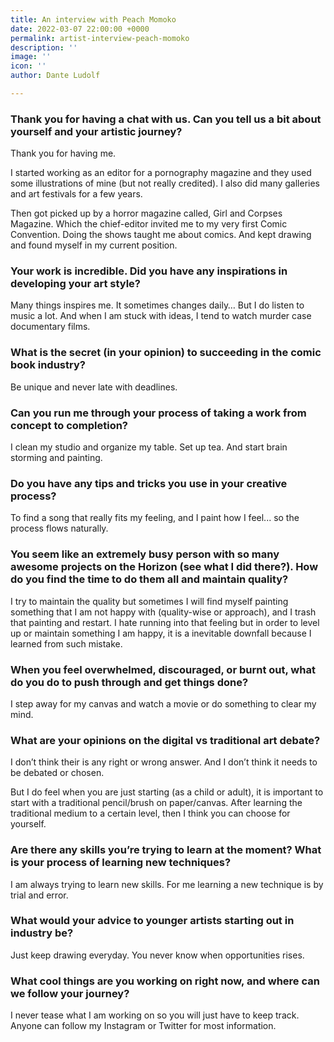 ```yaml
---
title: An interview with Peach Momoko
date: 2022-03-07 22:00:00 +0000
permalink: artist-interview-peach-momoko
description: ''
image: ''
icon: ''
author: Dante Ludolf

---
```

### Thank you for having a chat with us. Can you tell us a bit about yourself and your artistic journey? 

Thank you for having me. 

I started working as an editor for a pornography magazine and they used some illustrations of mine (but not really credited). I also did many galleries and art festivals for a few years.

Then got picked up by a horror magazine called, Girl and Corpses Magazine. Which the chief-editor invited me to my very first Comic Convention. Doing the shows taught me about comics. And kept drawing and found myself in my current position.

### Your work is incredible. Did you have any inspirations in developing your art style? 

Many things inspires me. It sometimes changes daily… But I do listen to music a lot. And when I am stuck with ideas, I tend to watch murder case documentary films.

### What is the secret (in your opinion) to succeeding in the comic book industry? 

Be unique and never late with deadlines. 

### Can you run me through your process of taking a work from concept to completion? 

I clean my studio and organize my table. Set up tea. And start brain storming and painting. 

### Do you have any tips and tricks you use in your creative process? 

To find a song that really fits my feeling, and I paint how I feel... so the process flows naturally. 

### You seem like an extremely busy person with so many awesome projects on the Horizon (see what I did there?). How do you find the time to do them all and maintain quality? 

I try to maintain the quality but sometimes I will find myself painting something that I am not happy with (quality-wise or approach), and I trash that painting and restart. I hate running into that feeling but in order to level up or maintain something I am happy, it is a inevitable downfall because I learned from such mistake.

### When you feel overwhelmed, discouraged, or burnt out, what do you do to push through and get things done?  

I step away for my canvas and watch a movie or do something to clear my mind.

### What are your opinions on the digital vs traditional art debate? 

I don’t think their is any right or wrong answer. And I don’t think it needs to be debated or chosen.

But I do feel when you are just starting (as a child or adult), it is important to start with a traditional pencil/brush on paper/canvas. After learning the traditional medium to a certain level, then I think you can choose for yourself.

### Are there any skills you’re trying to learn at the moment? What is your process of learning new techniques? 

I am always trying to learn new skills. For me learning a new technique is by trial and error.

### What would your advice to younger artists starting out in industry be? 

Just keep drawing everyday. You never know when opportunities rises.

### What cool things are you working on right now, and where can we follow your journey?

I never tease what I am working on so you will just have to keep track. Anyone can follow my Instagram or Twitter for most information.